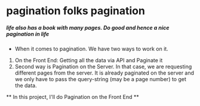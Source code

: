 # pagination folks pagination

##### life also has a book with many pages. Do good and hence a nice pagination in life

- When it comes to pagination. We have two ways to work on it.

1. On the Front End: Getting all the data via API and Paginate it
2. Second way is Pagination on the Server. In that case, we are requesting different pages from the server. It is already paginated on the server and we only have to pass the query-string (may be a page number) to get the data.

** In this project, I'll do Pagination on the Front End **
